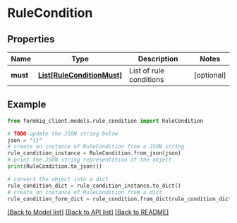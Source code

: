 # RuleCondition


## Properties

Name | Type | Description | Notes
------------ | ------------- | ------------- | -------------
**must** | [**List[RuleConditionMust]**](RuleConditionMust.md) | List of rule conditions | [optional] 

## Example

```python
from formkiq_client.models.rule_condition import RuleCondition

# TODO update the JSON string below
json = "{}"
# create an instance of RuleCondition from a JSON string
rule_condition_instance = RuleCondition.from_json(json)
# print the JSON string representation of the object
print(RuleCondition.to_json())

# convert the object into a dict
rule_condition_dict = rule_condition_instance.to_dict()
# create an instance of RuleCondition from a dict
rule_condition_form_dict = rule_condition.from_dict(rule_condition_dict)
```
[[Back to Model list]](../README.md#documentation-for-models) [[Back to API list]](../README.md#documentation-for-api-endpoints) [[Back to README]](../README.md)


